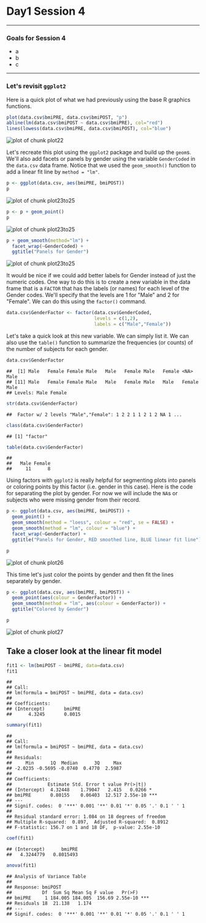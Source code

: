 
# Day1 Session 4
---

### Goals for Session 4

* a
* b
* c

---

### Let's revisit `ggplot2` 

Here is a quick plot of what we had previously using the base R graphics functions.


```r
plot(data.csv$bmiPRE, data.csv$bmiPOST, "p")
abline(lm(data.csv$bmiPOST ~ data.csv$bmiPRE), col="red")
lines(lowess(data.csv$bmiPRE, data.csv$bmiPOST), col="blue")
```

![plot of chunk plot22](figure/plot22-1.png)

Let's recreate this plot using the `ggplot2` package and build up the `geom`s. We'll also add facets or panels by gender using the variable `GenderCoded` in the `data.csv` data frame. Notice that we used the `geom_smooth()` function to add a linear fit line by `method = "lm"`.


```r
p <- ggplot(data.csv, aes(bmiPRE, bmiPOST))
p
```

![plot of chunk plot23to25](figure/plot23to25-1.png)

```r
p <- p + geom_point()
p
```

![plot of chunk plot23to25](figure/plot23to25-2.png)

```r
p + geom_smooth(method="lm") + 
  facet_wrap(~GenderCoded) + 
  ggtitle("Panels for Gender")
```

![plot of chunk plot23to25](figure/plot23to25-3.png)

It would be nice if we could add better labels for Gender instead of just the numeric codes. One way to do this is to create a new variable in the data frame that is a `FACTOR` that has the labels (or names) for each level of the Gender codes. We'll specify that the levels are 1 for "Male" and 2 for "Female". We can do this using the `factor()` command.


```r
data.csv$GenderFactor <- factor(data.csv$GenderCoded,
                                levels = c(1,2),
                                labels = c("Male","Female"))
```

Let's take a quick look at this new variable. We can simply list it. We can also use the `table()` function to summarize the frequencies (or counts) of the number of subjects for each gender.


```r
data.csv$GenderFactor
```

```
##  [1] Male   Female Female Male   Male   Female Male   Female <NA>   Male  
## [11] Male   Female Female Male   Male   Female Male   Male   Female Male  
## Levels: Male Female
```

```r
str(data.csv$GenderFactor)
```

```
##  Factor w/ 2 levels "Male","Female": 1 2 2 1 1 2 1 2 NA 1 ...
```

```r
class(data.csv$GenderFactor)
```

```
## [1] "factor"
```

```r
table(data.csv$GenderFactor)
```

```
## 
##   Male Female 
##     11      8
```

Using factors with `ggplot2` is really helpful for segmenting plots into panels or coloring points by this factor (i.e. gender in this case). Here is the code for separating the plot by gender. For now we will include the `NA`s or subjects who were missing gender from their record.


```r
p <- ggplot(data.csv, aes(bmiPRE, bmiPOST)) + 
  geom_point() + 
  geom_smooth(method = "loess", colour = "red", se = FALSE) + 
  geom_smooth(method = "lm", colour = "blue") + 
  facet_wrap(~GenderFactor) + 
  ggtitle("Panels for Gender, RED smoothed line, BLUE linear fit line")

p
```

![plot of chunk plot26](figure/plot26-1.png)

This time let's just color the points by gender and then fit the lines separately by gender.


```r
p <- ggplot(data.csv, aes(bmiPRE, bmiPOST)) + 
  geom_point(aes(colour = GenderFactor)) + 
  geom_smooth(method = "lm", aes(colour = GenderFactor)) + 
  ggtitle("Colored by Gender")

p
```

![plot of chunk plot27](figure/plot27-1.png)

## Take a closer look at the linear fit model


```r
fit1 <- lm(bmiPOST ~ bmiPRE, data=data.csv)
fit1
```

```
## 
## Call:
## lm(formula = bmiPOST ~ bmiPRE, data = data.csv)
## 
## Coefficients:
## (Intercept)       bmiPRE  
##      4.3245       0.8015
```

```r
summary(fit1)
```

```
## 
## Call:
## lm(formula = bmiPOST ~ bmiPRE, data = data.csv)
## 
## Residuals:
##     Min      1Q  Median      3Q     Max 
## -2.0235 -0.5695 -0.0740  0.4770  2.5987 
## 
## Coefficients:
##             Estimate Std. Error t value Pr(>|t|)    
## (Intercept)  4.32448    1.79047   2.415   0.0266 *  
## bmiPRE       0.80155    0.06403  12.517 2.55e-10 ***
## ---
## Signif. codes:  0 '***' 0.001 '**' 0.01 '*' 0.05 '.' 0.1 ' ' 1
## 
## Residual standard error: 1.084 on 18 degrees of freedom
## Multiple R-squared:  0.897,	Adjusted R-squared:  0.8912 
## F-statistic: 156.7 on 1 and 18 DF,  p-value: 2.55e-10
```

```r
coef(fit1)
```

```
## (Intercept)      bmiPRE 
##   4.3244779   0.8015493
```

```r
anova(fit1)
```

```
## Analysis of Variance Table
## 
## Response: bmiPOST
##           Df  Sum Sq Mean Sq F value   Pr(>F)    
## bmiPRE     1 184.005 184.005  156.69 2.55e-10 ***
## Residuals 18  21.138   1.174                     
## ---
## Signif. codes:  0 '***' 0.001 '**' 0.01 '*' 0.05 '.' 0.1 ' ' 1
```



